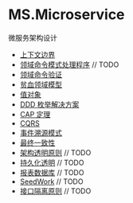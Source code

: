 # MS.Microservice
微服务架构设计

- [上下文边界](docs/Context-Bounded.md)
- [领域命令模式处理程序](docs/Domain-Command-Patterns-Handlers.md)  // TODO
- [领域命令验证](docs/Domain-Command-Validation.md)
- [贫血领域模型](Anemic-Domain-Model.md)
- [值对象](docs/ValueObject.md)
- [DDD 枚举解决方案](docs/Enumeration.md)
- [CAP 定理](docs/CAP-Theorem.md)
- [CQRS](docs/CQRS.md)
- [事件溯源模式](docs/Event-Source-Pattern.md)
- [最终一致性](docs/Eventual-Consistency.md)
- [架构透明原则](docs/Infrastructure-Ignorance.md)  // TODO
- [持久化透明](docs/Persistence-Ignorance.md)  // TODO
- [报表数据库](docs/Reporting-Database.md)  // TODO
- [SeedWork](docs/SeedWork.md)  // TODO
- [接口隔离原则](docs/Separated-Interface.md)  // TODO

